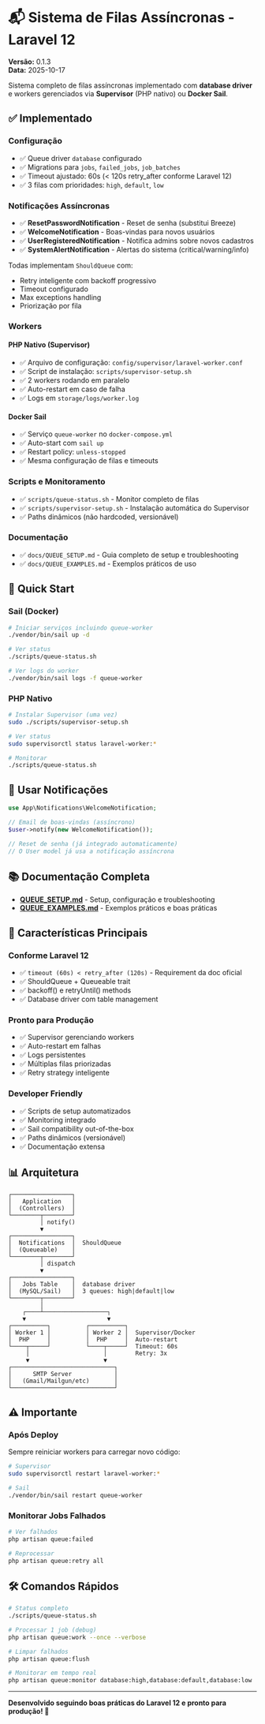 # 📬 Sistema de Filas Assíncronas - Laravel 12

**Versão:** 0.1.3<br>
**Data:** 2025-10-17

Sistema completo de filas assíncronas implementado com **database driver** e workers gerenciados via **Supervisor** (PHP nativo) ou **Docker Sail**.

## ✅ Implementado

### Configuração
- ✅ Queue driver `database` configurado
- ✅ Migrations para `jobs`, `failed_jobs`, `job_batches`
- ✅ Timeout ajustado: 60s (< 120s retry_after conforme Laravel 12)
- ✅ 3 filas com prioridades: `high`, `default`, `low`

### Notificações Assíncronas
- ✅ **ResetPasswordNotification** - Reset de senha (substitui Breeze)
- ✅ **WelcomeNotification** - Boas-vindas para novos usuários
- ✅ **UserRegisteredNotification** - Notifica admins sobre novos cadastros
- ✅ **SystemAlertNotification** - Alertas do sistema (critical/warning/info)

Todas implementam `ShouldQueue` com:
- Retry inteligente com backoff progressivo
- Timeout configurado
- Max exceptions handling
- Priorização por fila

### Workers

#### PHP Nativo (Supervisor)
- ✅ Arquivo de configuração: `config/supervisor/laravel-worker.conf`
- ✅ Script de instalação: `scripts/supervisor-setup.sh`
- ✅ 2 workers rodando em paralelo
- ✅ Auto-restart em caso de falha
- ✅ Logs em `storage/logs/worker.log`

#### Docker Sail
- ✅ Serviço `queue-worker` no `docker-compose.yml`
- ✅ Auto-start com `sail up`
- ✅ Restart policy: `unless-stopped`
- ✅ Mesma configuração de filas e timeouts

### Scripts e Monitoramento
- ✅ `scripts/queue-status.sh` - Monitor completo de filas
- ✅ `scripts/supervisor-setup.sh` - Instalação automática do Supervisor
- ✅ Paths dinâmicos (não hardcoded, versionável)

### Documentação
- ✅ `docs/QUEUE_SETUP.md` - Guia completo de setup e troubleshooting
- ✅ `docs/QUEUE_EXAMPLES.md` - Exemplos práticos de uso

## 🚀 Quick Start

### Sail (Docker)

```bash
# Iniciar serviços incluindo queue-worker
./vendor/bin/sail up -d

# Ver status
./scripts/queue-status.sh

# Ver logs do worker
./vendor/bin/sail logs -f queue-worker
```

### PHP Nativo

```bash
# Instalar Supervisor (uma vez)
sudo ./scripts/supervisor-setup.sh

# Ver status
sudo supervisorctl status laravel-worker:*

# Monitorar
./scripts/queue-status.sh
```

## 📧 Usar Notificações

```php
use App\Notifications\WelcomeNotification;

// Email de boas-vindas (assíncrono)
$user->notify(new WelcomeNotification());

// Reset de senha (já integrado automaticamente)
// O User model já usa a notificação assíncrona
```

## 📚 Documentação Completa

- **[QUEUE_SETUP.md](docs/QUEUE_SETUP.md)** - Setup, configuração e troubleshooting
- **[QUEUE_EXAMPLES.md](docs/QUEUE_EXAMPLES.md)** - Exemplos práticos e boas práticas

## 🎯 Características Principais

### Conforme Laravel 12
- ✅ `timeout (60s) < retry_after (120s)` - Requirement da doc oficial
- ✅ ShouldQueue + Queueable trait
- ✅ backoff() e retryUntil() methods
- ✅ Database driver com table management

### Pronto para Produção
- ✅ Supervisor gerenciando workers
- ✅ Auto-restart em falhas
- ✅ Logs persistentes
- ✅ Múltiplas filas priorizadas
- ✅ Retry strategy inteligente

### Developer Friendly
- ✅ Scripts de setup automatizados
- ✅ Monitoring integrado
- ✅ Sail compatibility out-of-the-box
- ✅ Paths dinâmicos (versionável)
- ✅ Documentação extensa

## 📊 Arquitetura

```
┌─────────────────┐
│   Application   │
│  (Controllers)  │
└────────┬────────┘
         │ notify()
         ▼
┌─────────────────┐
│  Notifications  │  ShouldQueue
│  (Queueable)    │
└────────┬────────┘
         │ dispatch
         ▼
┌─────────────────┐
│   Jobs Table    │  database driver
│  (MySQL/Sail)   │  3 queues: high|default|low
└────────┬────────┘
         │
    ┌────┴──────────────────┐
    ▼                       ▼
┌──────────┐          ┌──────────┐
│ Worker 1 │          │ Worker 2 │  Supervisor/Docker
│  PHP     │          │  PHP     │  Auto-restart
└────┬─────┘          └────┬─────┘  Timeout: 60s
     │                     │        Retry: 3x
     ▼                     ▼
┌─────────────────────────────┐
│      SMTP Server            │
│   (Gmail/Mailgun/etc)       │
└─────────────────────────────┘
```

## ⚠️ Importante

### Após Deploy
Sempre reiniciar workers para carregar novo código:

```bash
# Supervisor
sudo supervisorctl restart laravel-worker:*

# Sail
./vendor/bin/sail restart queue-worker
```

### Monitorar Jobs Falhados
```bash
# Ver falhados
php artisan queue:failed

# Reprocessar
php artisan queue:retry all
```

## 🛠️ Comandos Rápidos

```bash
# Status completo
./scripts/queue-status.sh

# Processar 1 job (debug)
php artisan queue:work --once --verbose

# Limpar falhados
php artisan queue:flush

# Monitorar em tempo real
php artisan queue:monitor database:high,database:default,database:low
```

---

**Desenvolvido seguindo boas práticas do Laravel 12 e pronto para produção! 🚀**
